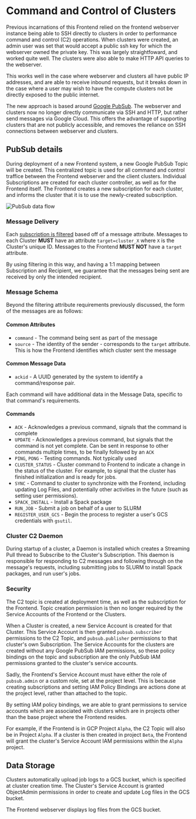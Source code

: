# Command and Control of Clusters
Previous incarnations of this Frontend relied on the frontend webserver instance being able to SSH directly to clusters in order to performance command and control (C2) operations. When clusters were created, an admin user was set that would accept a public ssh key for which the webserver owned the private key. This was largely straightfoward, and worked quite well. The clusters were also able to make HTTP API queries to the webserver.

This works well in the case where webserver and clusters all have public IP addresses, and are able to receive inbound requests, but it breaks down in the case where a user may wish to have the compute clusters not be directly exposed to the public internet.

The new approach is based around [Google PubSub](https://cloud.google.com/pubsub/). The webserver and clusters now no longer directly communicate via SSH and HTTP, but rather send messages via Google Cloud. This offers the advantage of supporting clusters that are not publicly accessible, and removes the reliance on SSH connections between webserver and clusters.

## PubSub details

During deployment of a new Frontend system, a new Google PubSub Topic will be created.  This centralized topic is used for all command and control traffice between the Frontend webserver and the client clusters. Individual Subscriptions are created for each cluster controller, as well as for the Frontend itself.  The Frontend creates a new subscription for each cluster, and informs the cluster that it is to use the newly-created subscription.

![PubSub data flow](https://cloud.google.com/pubsub/images/wp_flow.svg)

### Message Delivery

Each [subscription is filtered](https://cloud.google.com/pubsub/docs/filtering) based off of a message attribute.  Messages to each Cluster **MUST** have an attribute `target=cluster_X` where `X` is the Cluster's unique ID. Messages to the Frontend **MUST NOT** have a `target` attribute.

By using filtering in this way, and having a 1:1 mapping between Subscription and Recipient, we guarantee that the messages being sent are received by only the intended recipient.

### Message Schema

Beyond the filtering attribute requirements previously discussed, the form of the messages are as follows:

#### Common Attributes

* `command` - The command being sent as part of the message
* `source` - The identity of the sender - corresponds to the `target` attribute. This is how the Frontend identifies which cluster sent the message

#### Common Message Data

* `ackid` - A UUID generated by the system to identify a command/response pair.

Each command will have additional data in the Message Data, specific to that command's requirements.

#### Commands

* `ACK` - Acknowledges a previous command, signals that the command is complete
* `UPDATE` - Acknowledges a previous command, but signals that the command is not yet complete.  Can be sent in response to other commands multiple times, to be finally followed by an `ACK`
* `PING`, `PONG` - Testing commands.  Not typically used
* `CLUSTER_STATUS` - Cluster command to Frontend to indicate a change in the status of the cluster. For example, to signal that the cluster has finished initialization and is ready for jobs.
* `SYNC` - Command to cluster to synchronize with the Frontend, including updating Log Files, and potentially other activities in the future (such as setting user permissions).
* `SPACK_INSTALL` - Install a Spack package
* `RUN_JOB` - Submit a job on behalf of a user to SLURM
* `REGISTER_USER_GCS` - Begin the process to register a user's GCS credentials with `gsutil`.

### Cluster C2 Daemon

During startup of a cluster, a Daemon is installed which creates a Streaming Pull thread to Subscribe to the Cluster's Subscription.  This daemon is responsible for responding to C2 messages and following through on the message's requests, including submitting jobs to SLURM to install Spack packages, and run user's jobs.

### Security

The C2 topic is created at deployment time, as well as the subscription for the Frontend.  Topic creation permission is then no longer required by the Service Accounts of the Frontend or the Clusters.

When a Cluster is created, a new Service Account is created for that Cluster.  This Service Account is then granted `pubsub.subscriber` permissions to the C2 Topic, and `pubsub.publisher` permissions to that cluster's own Subscription.  The Service Accounts for the clusters are created without any Google PubSub IAM permissions, so these policy bindings on the topic and subscription are the only PubSub IAM permissions granted to the cluster's service accounts.

Sadly, the Frontend's Service Account must have either the role of `pubsub.admin` or a custom role, set at the project level.  This is because creating subscriptions and setting IAM Policy Bindings are actions done at the project level, rather than attached to the topic.

By setting IAM policy bindings, we are able to grant permissions to service accounts which are associated with clusters which are in projects other than the base project where the Frontend resides.

For example, if the Frontend is in GCP Project `Alpha`, the C2 Topic will also be in Project `Alpha`.  If a cluster is then created in project `Beta`, the Frontend will grant the cluster's Service Account IAM permissions within the `Alpha` project.

## Data Storage

Clusters automatically upload job logs to a GCS bucket, which is specified at cluster creation time.  The Cluster's Service Account is granted ObjectAdmin permissions in order to create and update Log files in the GCS bucket.

The Frontend webserver displays log files from the GCS bucket.
